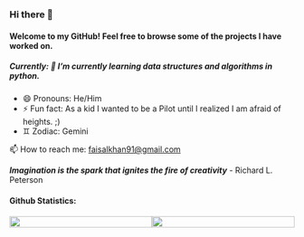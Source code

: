 ### Hi there 👋

#### Welcome to my GitHub! Feel free to browse some of the projects I have worked on.

##### Currently: 🌱 I’m currently learning data structures and algorithms in python.

- 😄 Pronouns: He/Him
- ⚡ Fun fact: As a kid I wanted to be a Pilot until I realized I am afraid of heights. ;)
- ♊️ Zodiac: Gemini

📫 How to reach me: faisalkhan91@gmail.com

**_Imagination is the spark that ignites the fire of creativity_** - Richard L. Peterson

<!--
**faisalkhan91/faisalkhan91** is a ✨ _special_ ✨ repository because its `README.md` (this file) appears on your GitHub profile.

Here are some ideas to get you started:

- 🔭 I’m currently working on ...
- 🌱 I’m currently learning ...
- 👯 I’m looking to collaborate on ...
- 🤔 I’m looking for help with ...
- 💬 Ask me about ...
- 📫 How to reach me: ...
- 😄 Pronouns: ...
- ⚡ Fun fact: ...
-->

#### Github Statistics:
<div style="display: flex; flex-direction: row;">
 <img class="img" style="height: 100%;" src="https://github-readme-stats.vercel.app/api?username=faisalkhan91&show_icons=true&theme=kacho_ga&bg_color=00000000" />
 <img class="img" style="height: 100%;" src="https://github-readme-stats.vercel.app/api/top-langs/?username=faisalkhan91&theme=kacho_ga&langs_count=8&layout=compact&hide_border=true&bg_color=00000000" />
</div>

